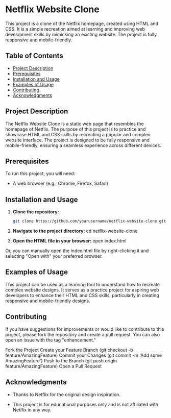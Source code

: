 # **Netflix Website Clone**

This project is a clone of the Netflix homepage, created using HTML and CSS. It is a simple recreation aimed at learning and improving web development skills by mimicking an existing website. The project is fully responsive and mobile-friendly.

## **Table of Contents**
- [Project Description](#project-description)
- [Prerequisites](#prerequisites)
- [Installation and Usage](#installation-and-usage)
- [Examples of Usage](#examples-of-usage)
- [Contributing](#contributing)
- [Acknowledgments](#acknowledgments)

## **Project Description**

The Netflix Website Clone is a static web page that resembles the homepage of Netflix. The purpose of this project is to practice and showcase HTML and CSS skills by recreating a popular and complex website interface. The project is designed to be fully responsive and mobile-friendly, ensuring a seamless experience across different devices.

## **Prerequisites**

To run this project, you will need:
- A web browser (e.g., Chrome, Firefox, Safari)

## **Installation and Usage**

1. **Clone the repository:**
   ```bash
   git clone https://github.com/yourusername/netflix-website-clone.git
   
2. **Navigate to the project directory:**
  cd netflix-website-clone

3. **Open the HTML file in your browser:**
  open index.html

  Or, you can manually open the index.html file by right-clicking it and selecting "Open with" your preferred browser.

## **Examples of Usage**

This project can be used as a learning tool to understand how to recreate complex website designs. It serves as a practice project for aspiring web developers to enhance their HTML and CSS skills, particularly in creating responsive and mobile-friendly designs.

## **Contributing**

If you have suggestions for improvements or would like to contribute to this project, please fork the repository and create a pull request. You can also open an issue with the tag "enhancement."

Fork the Project
Create your Feature Branch (git checkout -b feature/AmazingFeature)
Commit your Changes (git commit -m 'Add some AmazingFeature')
Push to the Branch (git push origin feature/AmazingFeature)
Open a Pull Request

## **Acknowledgments**

- Thanks to Netflix for the original design inspiration.

- This project is for educational purposes only and is not affiliated with Netflix in any way.
